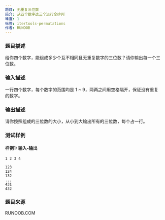 ```yaml
---
题目: 无重复三位数
简介: 从四个数字选三个进行全排列
难度: 1
标签: itertools-permutations
作者: RUNOOB
---
```


### 题目描述

给你四个数字，能组成多少个互不相同且无重复数字的三位数？请你输出每一个三位数。

### 输入描述

一行四个数字，每个数字的范围均是 1 \~ 9，两两之间用空格隔开，保证没有重复的数字。

### 输出描述

请你按照组成的三位数的大小，从小到大输出所有的三位数，每个占一行。

### 测试样例

#### 样例1: 输入-输出

```
1 2 3 4
```

```
123
124
132
...
431
432
```

### 题目来源

RUNOOB.COM